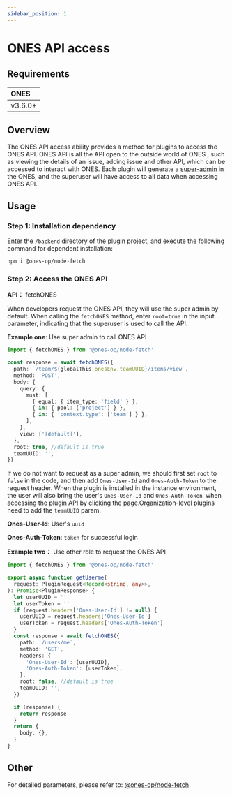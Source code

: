 ```yaml
---
sidebar_position: 1
---
```


# ONES API access

## Requirements

| ONES    |
| :------ |
| v3.6.0+ |

## Overview

The ONES API access ability provides a method for plugins to access the ONES API. ONES API is all the API open to the outside world of ONES , such as viewing the details of an issue, adding issue and other API, which can be accessed to interact with ONES. Each plugin will generate a [super-admin](../../basic/super-admin.md) in the ONES, and the superuser will have access to all data when accessing ONES API.

## Usage

### Step 1: Installation dependency

Enter the `/backend` directory of the plugin project, and execute the following command for dependent installation:

```shell
npm i @ones-op/node-fetch
```

### Step 2: Access the ONES API

**API：** fetchONES

When developers request the ONES API, they will use the super admin by default. When calling the `fetchONES` method, enter `root=true` in the input parameter, indicating that the superuser is used to call the API.

**Example one**: Use super admin to call ONES API

```typescript
import { fetchONES } from '@ones-op/node-fetch'

const response = await fetchONES({
  path: `/team/${globalThis.onesEnv.teamUUID}/items/view`,
  method: 'POST',
  body: {
    query: {
      must: [
        { equal: { item_type: 'field' } },
        { in: { pool: ['project'] } },
        { in: { 'context.type': ['team'] } },
      ],
    },
    view: ['[default]'],
  },
  root: true, //default is true
  teamUUID: '',
})
```

If we do not want to request as a super admin, we should first set `root` to `false` in the code, and then add `Ones-User-Id` and `Ones-Auth-Token` to the request header. When the plugin is installed in the instance environment, the user will also bring the user's `Ones-User-Id` and `Ones-Auth-Token `when accessing the plugin API by clicking the page.Organization-level plugins need to add the `teamUUID` param.

**Ones-User-Id**: User's `uuid`

**Ones-Auth-Token**: `token` for successful login

**Example two：** Use other role to request the ONES API

```typescript
import { fetchONES } from '@ones-op/node-fetch'

export async function getUserme(
  request: PluginRequest<Record<string, any>>,
): Promise<PluginResponse> {
  let userUUID = ''
  let userToken = ''
  if (request.headers['Ones-User-Id'] != null) {
    userUUID = request.headers['Ones-User-Id']
    userToken = request.headers['Ones-Auth-Token']
  }
  const response = await fetchONES({
    path: `/users/me`,
    method: 'GET',
    headers: {
      'Ones-User-Id': [userUUID],
      'Ones-Auth-Token': [userToken],
    },
    root: false, //default is true
    teamUUID: '',
  })

  if (response) {
    return response
  }
  return {
    body: {},
  }
}
```

## Other

For detailed parameters, please refer to: [@ones-op/node-fetch](../../../reference/legacy-packages/node-fetch/node-fetch.md)

